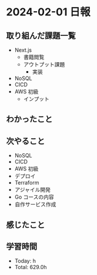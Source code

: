 # 2024-02-01 日報

## 取り組んだ課題一覧

- Next.js
  - 書籍閲覧
  - アウトプット課題
    - 実装
- NoSQL
- CICD
- AWS 初級
  - インプット

## わかったこと

## 次やること

- NoSQL
- CICD
- AWS 初級
- デプロイ
- Terraform
- アジャイル開発
- Go コースの内容
- 自作サービス作成

## 感じたこと

## 学習時間

- Today: h
- Total: 629.0h
